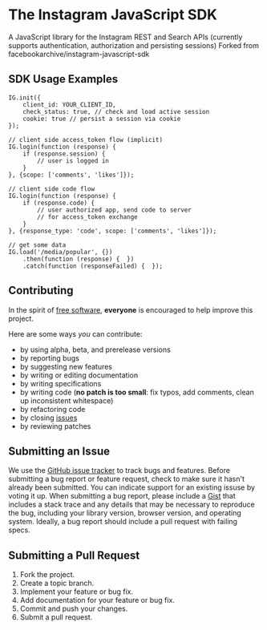 The Instagram JavaScript SDK
============================
A JavaScript library for the Instagram REST and Search APIs
(currently supports authentication, authorization and persisting sessions)
Forked from facebookarchive/instagram-javascript-sdk

SDK Usage Examples
------------------
    IG.init({
        client_id: YOUR_CLIENT_ID,
        check_status: true, // check and load active session
        cookie: true // persist a session via cookie
    });

    // client side access_token flow (implicit)
    IG.login(function (response) {
        if (response.session) {
            // user is logged in
        }
    }, {scope: ['comments', 'likes']});

    // client side code flow
    IG.login(function (response) {
        if (response.code) {
            // user authorized app, send code to server
            // for access_token exchange
        }
    }, {response_type: 'code', scope: ['comments', 'likes']});

    // get some data
    IG.load('/media/popular', {})
    	.then(function (response) {  })
    	.catch(function (responseFailed) {  });

Contributing
------------
In the spirit of [free software](http://www.fsf.org/licensing/essays/free-sw.html), **everyone** is encouraged to help improve this project.

Here are some ways *you* can contribute:

* by using alpha, beta, and prerelease versions
* by reporting bugs
* by suggesting new features
* by writing or editing documentation
* by writing specifications
* by writing code (**no patch is too small**: fix typos, add comments, clean up inconsistent whitespace)
* by refactoring code
* by closing [issues](http://github.com/Instagram/instagram-javascript-sdk/issues)
* by reviewing patches


Submitting an Issue
-------------------
We use the [GitHub issue tracker](http://github.com/Instagram/instagram-javascript-sdk/issues) to track bugs and
features. Before submitting a bug report or feature request, check to make sure it hasn't already
been submitted. You can indicate support for an existing issuse by voting it up. When submitting a
bug report, please include a [Gist](http://gist.github.com/) that includes a stack trace and any
details that may be necessary to reproduce the bug, including your library version, browser version, and
operating system. Ideally, a bug report should include a pull request with failing specs.


Submitting a Pull Request
-------------------------
1. Fork the project.
2. Create a topic branch.
3. Implement your feature or bug fix.
4. Add documentation for your feature or bug fix.
5. Commit and push your changes.
6. Submit a pull request.


